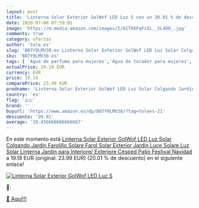 ```yaml
---
layout: post
title: 'Linterna Solar Exterior GolWof LED Luz S con un 20.01 % de descuento'
date: 2020-07-08 07:59:01
image: 'https://m.media-amazon.com/images/I/61THXFqFsSL._SL400_.jpg'
comments: true
category: ofertas
author: 'tole.es'
slug: 'B07Y9LMV38-es Linterna Solar Exterior GolWof LED Luz Solar Colgando...'
sku: 'B07Y9LMV38-es'
tags: [ 'Agua de perfume para mujeres','Agua de tocador para mujeres','Almacenaje de adornos festivos','Almacenamiento y organización','Belleza','Fragancias para mujeres','Hogar y cocina','Instrumentos de percusión para niños','Instrumentos musicales para niños','Juguetes','Juguetes electrónicos','Juguetes y juegos','Perfumes y fragancias','Productos para el cuidado de la piel','Sets y juegos para el cuidado de la piel','Videojuegos para niños','navidad', ]
actualPrice: 19.19 EUR
currency: EUR
price: 19.19
comparePrice: 23.99 EUR
prodname: 'Linterna Solar Exterior GolWof LED Luz Solar Colgando Jardín Farolillo Solare Farol Solar Exterior Jardin Luce Solare Luz Solar Linterna Jardín para Interiore/ Exteriore Césped Patio Festival Navidad'
country: 'es'
flag: '🇪🇸'
brand: ''
buyurl: 'https://www.amazon.es/dp/B07Y9LMV38/?tag=tolees-21'
descuento: '20.01'
average: '19.456666666666667'
---
```


En este momento está [Linterna Solar Exterior GolWof LED Luz Solar Colgando Jardín Farolillo Solare Farol Solar Exterior Jardin Luce Solare Luz Solar Linterna Jardín para Interiore/ Exteriore Césped Patio Festival Navidad](https://www.amazon.es/dp/B07Y9LMV38/?tag=tolees-21) a 19.19 EUR (original: 23.99 EUR) (20.01 %  de descuento) en el siguiente enlace!

[![Linterna Solar Exterior GolWof LED Luz S](https://m.media-amazon.com/images/I/61THXFqFsSL._SL400_.jpg)](https://www.amazon.es/dp/B07Y9LMV38/?tag=tolees-21)

🔎:


[🛒 Aquí!!!](https://www.amazon.es/dp/B07Y9LMV38/?tag=tolees-21)
